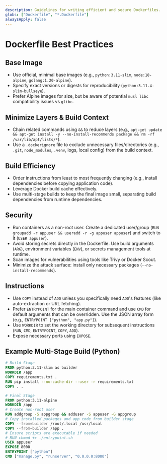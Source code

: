 ```yaml
---
description: Guidelines for writing efficient and secure Dockerfiles.
globs: ["Dockerfile", "*.Dockerfile"]
alwaysApply: false
---
```


# Dockerfile Best Practices

## Base Image
- Use official, minimal base images (e.g., `python:3.11-slim`, `node:18-alpine`, `golang:1.20-alpine`).
- Specify exact versions or digests for reproducibility (`python:3.11.4-slim-bullseye`).
- Prefer Alpine images for size, but be aware of potential `musl libc` compatibility issues vs `glibc`.

## Minimize Layers & Build Context
- Chain related commands using `&&` to reduce layers (e.g., `apt-get update && apt-get install -y --no-install-recommends package && rm -rf /var/lib/apt/lists/*`).
- Use a `.dockerignore` file to exclude unnecessary files/directories (e.g., `.git`, `node_modules`, `.venv`, logs, local config) from the build context.

## Build Efficiency
- Order instructions from least to most frequently changing (e.g., install dependencies before copying application code).
- Leverage Docker build cache effectively.
- Use multi-stage builds to keep the final image small, separating build dependencies from runtime dependencies.

## Security
- Run containers as a non-root user. Create a dedicated user/group (`RUN groupadd -r appuser && useradd -r -g appuser appuser`) and switch to it (`USER appuser`).
- Avoid storing secrets directly in the Dockerfile. Use build arguments (`ARG`), environment variables (`ENV`), or secrets management tools at runtime.
- Scan images for vulnerabilities using tools like Trivy or Docker Scout.
- Minimize the attack surface: install only necessary packages (`--no-install-recommends`).

## Instructions
- Use `COPY` instead of `ADD` unless you specifically need `ADD`'s features (like auto-extraction or URL fetching).
- Prefer `ENTRYPOINT` for the main container command and use `CMD` for default arguments that can be overridden. Use the JSON array form (e.g., `ENTRYPOINT ["python", "app.py"]`).
- Use `WORKDIR` to set the working directory for subsequent instructions (`RUN`, `CMD`, `ENTRYPOINT`, `COPY`, `ADD`).
- Expose necessary ports using `EXPOSE`.

## Example Multi-Stage Build (Python)
```dockerfile
# Build Stage
FROM python:3.11-slim as builder
WORKDIR /app
COPY requirements.txt .
RUN pip install --no-cache-dir --user -r requirements.txt
COPY . .

# Final Stage
FROM python:3.11-alpine
WORKDIR /app
# Create non-root user
RUN addgroup -S appgroup && adduser -S appuser -G appgroup
# Copy installed packages and app code from builder stage
COPY --from=builder /root/.local /usr/local
COPY --from=builder /app .
# Ensure scripts are executable if needed
# RUN chmod +x ./entrypoint.sh
USER appuser
EXPOSE 8000
ENTRYPOINT ["python"]
CMD ["manage.py", "runserver", "0.0.0.0:8000"]
